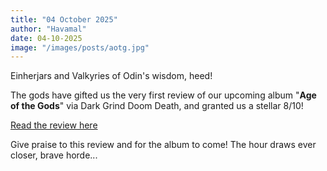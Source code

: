 ```yaml
---
title: "04 October 2025"
author: "Havamal"
date: 04-10-2025
image: "/images/posts/aotg.jpg"
---
```


Einherjars and Valkyries of Odin's wisdom, heed!

The gods have gifted us the very first review of our upcoming album "**Age of the Gods**" via Dark Grind Doom Death, and granted us a stellar 8/10!

[Read the review here](https://darkdoomgrinddeath.blogspot.com/2025/09/havamalage-of-godsart-gates-records2025.html?m=1&fbclid=IwY2xjawNOF_dleHRuA2FlbQIxMQABHqAHVyPIP-2FSb8aR0mYuWjIUyNk-tVZwWh8QYLo40eY4A0KWjetDbcKqDUk_aem_MtOi0J_rmM4iuyCehunbqw)

Give praise to this review and for the album to come! The hour draws ever closer, brave horde...
